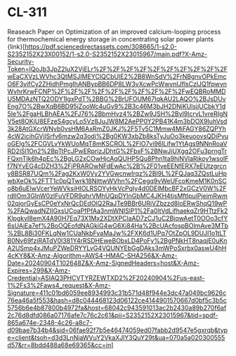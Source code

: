 # CL-311
Reaseach Paper on Optimization of an improved calcium-looping process for thermochemical
energy storage in concentrating solar power plants
{link}[https://pdf.sciencedirectassets.com/308665/1-s2.0-S2352152X23X00152/1-s2.0-S2352152X23015967/main.pdf?X-Amz-Security-Token=IQoJb3JpZ2luX2VjELr%2F%2F%2F%2F%2F%2F%2F%2F%2F%2FwEaCXVzLWVhc3QtMSJIMEYCIQCbUlE2%2B8WnSdV%2FrNBgnvOPkEmcO6F3vifCy2ZHidhPmgIhANBypBB6DP8LW3vXcwPcWwvnIJflsCzlJQ1fpwynWvhrKrwFCNP%2F%2F%2F%2F%2F%2F%2F%2F%2F%2FwEQBRoMMDU5MDAzNTQ2ODY1IgxPdT%2BBG%2BrUFOUM67IqkAU2LAQO%2BJsDUvEng7O%2BwXqB6BD95jZooWc4uGv9%2B3c46M3bJH2DNjKUlsjjUCbkY1d5Ie%2FgaHLBhAEA%2FJ76%2BbmHvz4%2BZw9JSH%2Byl9lcrvL1vreRIgNV5et8OKjU8EFzeS4gcyLo5Vz8JuJW8M2AePP0Y2PB41K4m3bDOX9IuhVsd3k28AtGXcrWNvb0vsHM6AxRmZ0JKJ%2F5Tv5C1Mmw4MiFAGY86ZQPYh4cW2icihGVjlSrfv6mzw2q3odi%2Bg0KW3xbZb8ksTyJuOo3keuoovsQDiPvuoGElg%2FCGVLvYkWUoMqT8mKSCROL%2FlO7vi96lLifw1YtAgs9NNnRoaVRD2iSl1On2%2BpTtPcJPwERprizJDhtG%2FbxF%2BNwJjUXgg2OFu3prngTrFQxnTIk6h4pEc%2BgLG2xCOwHjcAqQUHP5Qu8Phn1ta9hjNVlaRikoy1wsoIFf7NYvEG4cDZH3%2FjPRAROwNFdEwAc%2B%2F01veEENfERX7eEUtzgrcny8BSR87UQm%2Fag2KxW0Vy2YVGwcnwIrqz%2BI9L%2FQJaq3ZQstLuHpwbXeOk%2FTT1c0pQTwrk18NittwWVhn%2FCegq9vWeUFcoKmeM1K0nSCo8b6uEIwVcerYeWVksiHIOLRSOYyHkVcPqIy4d0DElMbcBF2xGCzV0W%2FrdIlOm3GInW0zIFuVFDR9qhrVMhUQpDYInGbMC4JKH4tjsMftlpuiPjeimRwm02qjorGyEsCP0eYxNrQcDEdOlQ2RaJTe9BBr6URiVZbzzd8loERwShqQ19wP%2FAQwadNZIIGxsUCoaPfPfAa3nmWNISlP1%2Fa0ltVdLifhaekqZr9HTtzFk2KlpgkvI8emX4A90H7Eq73X1Mx2XDtXPClaAD7zCJ1uC2BjqwAetT0OOo3cfY6sUAjEa7ef%2BoOQEofdNAGkiG4wG6Xi84Ha%2BcUAcfospBOlmAve3MTb%2BL8Bi30FKLqNw1CUaNkbFvaMaJw%2FXK6d1UPq7OtZpOL9DUJI1o1tLTB0Nv69fzjRATdV0l381Y4rRSDHEweBObxLD4PoFy%2BgPNkHT8naqjE0uKnA2USmp4xJMuPZWeDRYYLvG4VQUNYEbGgDAks3mWPoSxrbx0aswU4hH4cKY8&X-Amz-Algorithm=AWS4-HMAC-SHA256&X-Amz-Date=20240904T102648Z&X-Amz-SignedHeaders=host&X-Amz-Expires=299&X-Amz-Credential=ASIAQ3PHCVTYRZEWTXD2%2F20240904%2Fus-east-1%2Fs3%2Faws4_request&X-Amz-Signature=411c01bd6059ee8934993c31b571d48f944e3dc47a049bc9626c76ea46a5f553&hash=d8c044468123d06122ce4144901570667d0bf5c3b5c5756b6e4b87800b4972fa&host=68042c943591013ac2b2430a89b270f6af2c76d8dfd086a07176afe7c76c2c61&pii=S2352152X23015967&tid=spdf-865a674e-2348-4c26-a8c7-d09bae7b34b4&sid=06fae92f7b5e46474059ed07fabb2d9547e5gxrqb&type=client&tsoh=d3d3LnNjaWVuY2VkaXJlY3QuY29t&ua=070a5a020300555d57&rr=8bdd488a68e69365&cc=in]

